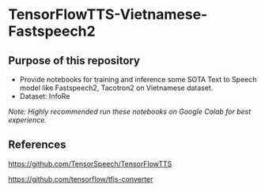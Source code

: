 # TensorFlowTTS-Vietnamese-Fastspeech2
## Purpose of this repository
* Provide notebooks for training and inference some SOTA Text to Speech model like Fastspeech2, Tacotron2 on Vietnamese dataset.
* Dataset: InfoRe

*Note: Highly recommended run these notebooks on Google Colab for best experience.*
## References

https://github.com/TensorSpeech/TensorFlowTTS

https://github.com/tensorflow/tfjs-converter